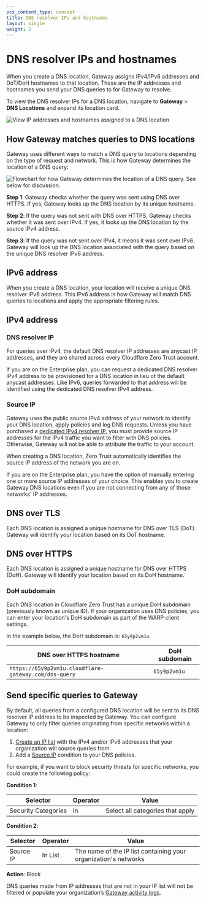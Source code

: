 ```yaml
---
pcx_content_type: concept
title: DNS resolver IPs and hostnames
layout: single
weight: 2
---
```


# DNS resolver IPs and hostnames

When you create a DNS location, Gateway assigns IPv4/IPv6 addresses and DoT/DoH hostnames to that location. These are the IP addresses and hostnames you send your DNS queries to for Gateway to resolve.

To view the DNS resolver IPs for a DNS location, navigate to **Gateway** > **DNS Locations** and expand its location card.

![View IP addresses and hostnames assigned to a DNS location](/cloudflare-one/static/documentation/policies/location-ips.png)

## How Gateway matches queries to DNS locations

Gateway uses different ways to match a DNS query to locations depending on the type of request and network. This is how Gateway determines the location of a DNS query:

![Flowchart for how Gateway determines the location of a DNS query. See below for discussion.](/cloudflare-one/static/documentation/policies/gateway-determine-location-dns.png)

**Step 1**: Gateway checks whether the query was sent using DNS over HTTPS. If yes, Gateway looks up the DNS location by its unique hostname.

**Step 2**: If the query was not sent with DNS over HTTPS, Gateway checks whether it was sent over IPv4. If yes, it looks up the DNS location by the source IPv4 address.

**Step 3**: If the query was not sent over IPv4, it means it was sent over IPv6. Gateway will look up the DNS location associated with the query based on the unique DNS resolver IPv6 address.

## IPv6 address

When you create a DNS location, your location will receive a unique DNS resolver IPv6 address.
This IPv6 address is how Gateway will match DNS queries to locations and apply the appropriate filtering rules.

## IPv4 address

### DNS resolver IP

For queries over IPv4, the default DNS resolver IP addresses are anycast IP addresses, and they are shared across every Cloudflare Zero Trust account.

If you are on the Enterprise plan, you can request a dedicated DNS resolver IPv4 address to be provisioned for a DNS location in lieu of the default anycast addresses. Like IPv6, queries forwarded to that address will be identified using the dedicated DNS resolver IPv4 address.

### Source IP

Gateway uses the public source IPv4 address of your network to identify your DNS location, apply policies and log DNS requests. Unless you have purchased a [dedicated IPv4 resolver IP](#dns-resolver-ip), you must provide source IP addresses for the IPv4 traffic you want to filter with DNS policies. Otherwise, Gateway will not be able to attribute the traffic to your account.

When creating a DNS location, Zero Trust automatically identifies the source IP address of the network you are on.

If you are on the Enterprise plan, you have the option of manually entering one or more source IP addresses of your choice. This enables you to create Gateway DNS locations even if you are not connecting from any of those networks' IP addresses.

## DNS over TLS

Each DNS location is assigned a unique hostname for DNS over TLS (DoT). Gateway will identify your location based on its DoT hostname.

## DNS over HTTPS

Each DNS location is assigned a unique hostname for DNS over HTTPS (DoH). Gateway will identify your location based on its DoH hostname.

### DoH subdomain

Each DNS location in Cloudflare Zero Trust has a unique DoH subdomain (previously known as unique ID). If your organization uses DNS policies, you can enter your location's DoH subdomain as part of the WARP client settings.

In the example below, the DoH subdomain is: `65y9p2vm1u`.

| DNS over HTTPS hostname                               | DoH subdomain |
| ----------------------------------------------------- | ------------- |
| `https://65y9p2vm1u.cloudflare-gateway.com/dns-query` | `65y9p2vm1u`  |

## Send specific queries to Gateway

By default, all queries from a configured DNS location will be sent to its DNS resolver IP address to be inspected by Gateway. You can configure Gateway to only filter queries originating from specific networks within a location:

1. [Create an IP list](/cloudflare-one/policies/filtering/lists/) with the IPv4 and/or IPv6 addresses that your organization will source queries from.
2. Add a [Source IP](/cloudflare-one/policies/filtering/dns-policies/#source-ip) condition to your DNS policies.

For example, if you want to block security threats for specific networks, you could create the following policy:

**Condition 1**:

| Selector            | Operator | Value                            |
| ------------------- | -------- | -------------------------------- |
| Security Categories | In       | Select all categories that apply |

**Condition 2**:

| Selector  | Operator | Value                                                           |
| --------- | -------- | --------------------------------------------------------------- |
| Source IP | In List  | The name of the IP list containing your organization's networks |

**Action**: Block

DNS queries made from IP addresses that are not in your IP list will not be filtered or populate your organization’s [Gateway activity logs](/cloudflare-one/analytics/logs/gateway-logs/).
